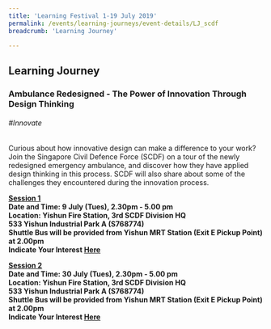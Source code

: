 ```yaml
---
title: 'Learning Festival 1-19 July 2019'
permalink: /events/learning-journeys/event-details/LJ_scdf
breadcrumb: 'Learning Journey'

---
```



## Learning Journey
### Ambulance Redesigned - The Power of Innovation Through Design Thinking 
###### _#Innovate_

Curious about how innovative design can make a difference to your work? Join the Singapore Civil Defence Force (SCDF) on a tour of the newly redesigned emergency ambulance, and discover how they have applied design thinking in this process. SCDF will also share about some of the challenges they encountered during the innovation process.

<b><u>Session 1</u><br>
**Date and Time: 9 July (Tues), 2.30pm - 5.00 pm** <br>
**Location: Yishun Fire Station, 3rd SCDF Division HQ <br> 533 Yishun Industrial Park A (S768774)** <br>
**Shuttle Bus will be provided from Yishun MRT Station (Exit E Pickup Point) at 2.00pm** <br>
**Indicate Your Interest [Here](https://www.eventbrite.sg/e/ambulance-redesigned-the-power-of-innovation-through-design-thinking-tickets-62126227218)** 
  
<b><u>Session 2</u><br>
**Date and Time: 30 July (Tues), 2.30pm - 5.00 pm** <br>
**Location: Yishun Fire Station, 3rd SCDF Division HQ <br> 533 Yishun Industrial Park A (S768774)** <br>
**Shuttle Bus will be provided from Yishun MRT Station (Exit E Pickup Point) at 2.00pm** <br>
**Indicate Your Interest [Here](https://www.eventbrite.sg/e/ambulance-redesigned-the-power-of-innovation-through-design-thinking-2nd-run-tickets-64299037151)**   

